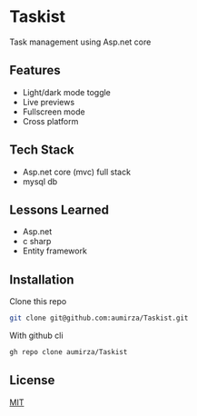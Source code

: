 # Taskist

Task management using Asp.net core


## Features

- Light/dark mode toggle
- Live previews
- Fullscreen mode
- Cross platform

## Tech Stack
- Asp.net core (mvc) full stack
- mysql db

## Lessons Learned

- Asp.net
- c sharp
- Entity framework

## Installation

Clone this repo

```bash
git clone git@github.com:aumirza/Taskist.git
```

With github cli

```bash
gh repo clone aumirza/Taskist
```

## License

[MIT](https://choosealicense.com/licenses/mit/)